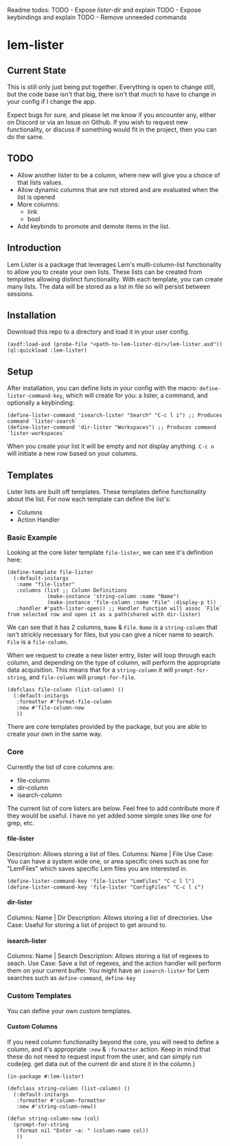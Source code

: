 Readme todos:
TODO - Expose *lister-dir* and explain
TODO - Expose keybindings and explain
TODO - Remove unneeded commands

# lem-lister

## Current State
This is still only just being put together. Everything is open to change still, but the code base isn't that big, there isn't that much to have to change in your config if I change the app.

Expect bugs for sure, and please let me know if you encounter any, either on Discord or via an Issue on Github.
If you wish to request new functionality, or discuss if something would fit in the project, then you can do the same.


## TODO
 - Allow another lister to be a column, where new will give you a choice of that lists values.
 - Allow dynamic columns that are not stored and are evaluated when the list is opened
 - More columns:
    - link
    - bool
 - Add keybinds to promote and demote items in the list.

## Introduction
Lem Lister is a package that leverages Lem's multi-column-list functionality to allow you to create your own lists.
These lists can be created from templates allowing distinct functionality. With each template, you can create many lists.
The data will be stored as a list in file so will persist between sessions.


## Installation
Download this repo to a directory and load it in your user config.

```common-lisp
(asdf:load-asd (probe-file "<path-to-lem-lister-dir>/lem-lister.asd"))
(ql:quickload :lem-lister)
```


## Setup
After installation, you can define lists in your config with the macro: `define-lister-command-key`, which will create for you: a lister, a command, and optionally a keybinding:
```common-lisp
(define-lister-command 'isearch-lister "Search" "C-c l i") ;; Produces command `lister-search`
(define-lister-command 'dir-lister "Workspaces") ;; Produces command `lister-workspaces`
```

When you create your list it will be empty and not display anything. `C-c n` will initiate a new row based on your columns.

## Templates
Lister lists are built off templates. These templates define functionality about the list. For now each template can define the list's:
  - Columns
  - Action Handler

### Basic Example
Looking at the core lister template `file-lister`, we can see it's definition here:
```common-lisp
(define-template file-lister
  (:default-initargs
   :name "file-lister"
   :columns (list ;; Column Definitions
             (make-instance 'string-column :name "Name")
             (make-instance 'file-column :name "File" :display-p t))
   :handler #'path-lister-open)) ;; Handler function will assoc `File` from selected row and open it as a path(shared with dir-lister)
```

We can see that it has 2 columns, `Name` & `File`. `Name` is a `string-column` that isn't strickly necessary for files, but you can give a nicer name to search.
`File` is a `file-column`.

When we request to create a new lister entry, lister will loop through each column, and depending on the type of column, will perform the appropriate data acquisition.
This means that for a `string-column` it will `prompt-for-string`, and `file-column` will `prompt-for-file`.

```common-lisp
(defclass file-column (list-column) ()
  (:default-initargs
   :formatter #'format-file-column
   :new #'file-column-new
   ))
```

There are core templates provided by the package, but you are able to create your own in the same way.


### Core
Currently the list of core columns are:
  - file-column
  - dir-column
  - isearch-column

The current list of core listers are below. Feel free to add contribute more if they would be useful. I have no yet added some simple ones like one for grep, etc.

#### file-lister
Description: Allows storing a list of files.
Columns: Name | File
Use Case: You can have a system wide one, or area specific ones such as one for "LemFiles" which saves specific Lem files you are interested in.
```common-lisp
(define-lister-command-key 'file-lister "LemFiles" "C-c l l")
(define-lister-command-key 'file-lister "ConfigFiles" "C-c l c")
```


#### dir-lister
Columns: Name | Dir
Description: Allows storing a list of directories.
Use Case: Useful for storing a list of project to get around to.


#### isearch-lister
Columns: Name | Search
Description: Allows storing a list of regexes to seach.
Use Case: Save a list of regexes, and the action handler will perform them on your current buffer.
You might have an `isearch-lister` for Lem searches such as `define-command`, `define-key`


### Custom Templates
You can define your own custom templates.

#### Custom Columns
If you need column functionality beyond the core, you will need to define a column, and it's appropriate `:new` & `:formatter` action.
Keep in mind that these do not need to request input from the user, and can simply run code(eg. get data out of the current dir and store it in the column.)
```common-lisp
(in-package #:lem-lister)

(defclass string-column (list-column) ()
  (:default-initargs
   :formatter #'column-formatter
   :new #'string-column-new))

(defun string-column-new (col)
  (prompt-for-string
   (format nil "Enter ~a: " (column-name col))
   ))
```
